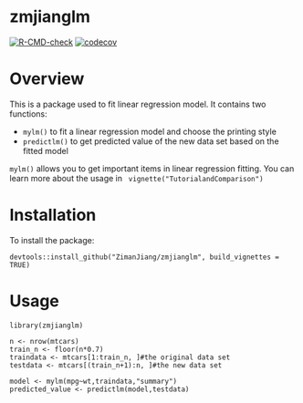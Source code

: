# zmjianglm

<!-- badges: start -->
[![R-CMD-check](https://github.com/ZimanJiang/mylm/workflows/R-CMD-check/badge.svg)](https://github.com/ZimanJiang/mylm/actions)
[![codecov](https://codecov.io/gh/ZimanJiang/zmjianglm/branch/main/graph/badge.svg?token=WU8AUP0NCF)](https://codecov.io/gh/ZimanJiang/zmjianglm)
<!-- badges: end -->


# Overview
This is a package used to fit linear regression model. It contains two functions:

- `mylm()` to fit a linear regression model and choose the printing style
- `predictlm()` to get predicted value of the new data set based on the fitted model

`mylm()` allows you to get important items in linear regression fitting. You can learn more about the usage in ` vignette("TutorialandComparison")`

# Installation
To install the package:

```{r,eval=FALSE}
devtools::install_github("ZimanJiang/zmjianglm", build_vignettes = TRUE)
```
# Usage
```{r}
library(zmjianglm)

n <- nrow(mtcars)
train_n <- floor(n*0.7)
traindata <- mtcars[1:train_n, ]#the original data set
testdata <- mtcars[(train_n+1):n, ]#the new data set

model <- mylm(mpg~wt,traindata,"summary")
predicted_value <- predictlm(model,testdata)
```


